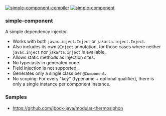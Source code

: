 [![simple-component-compiler](https://maven-badges.herokuapp.com/maven-central/io.github.jbock-java/simple-component-compiler/badge.svg?color=grey&subject=simple-component-compiler)](https://maven-badges.herokuapp.com/maven-central/io.github.jbock-java/simple-component-compiler)
[![simple-component](https://maven-badges.herokuapp.com/maven-central/io.github.jbock-java/simple-component/badge.svg?subject=simple-component)](https://maven-badges.herokuapp.com/maven-central/io.github.jbock-java/simple-component)

### simple-component

A simple dependency injector. 

* Works with both `javax.inject.Inject` or `jakarta.inject.Inject`.
* Also includes its own `@Inject` annotation, for those cases where neither `javax.inject` nor `jakarta.inject` is available.
* Allows static methods as injection sites.
* No typecasts in generated code.
* Field injection is not supported.
* Generates only a single class per `@Component`.
* No scoping: For every "key" (typename + optional qualifier), there is only a single instance per component instance.

### Samples

* https://github.com/jbock-java/modular-thermosiphon
